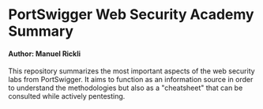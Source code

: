 # PortSwigger Web Security Academy Summary
#### Author: Manuel Rickli

This repository summarizes the most important aspects of the web security labs from PortSwigger. It aims to function as an information source in order to understand the methodologies but also as a "cheatsheet" that can be consulted while actively pentesting.
